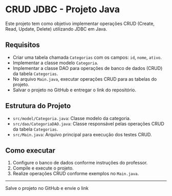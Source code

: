 # CRUD JDBC - Projeto Java

Este projeto tem como objetivo implementar operações CRUD (Create, Read, Update, Delete) utilizando JDBC em Java.

## Requisitos

- Criar uma tabela chamada `Categorias` com os campos: `id`, `nome`, `ativo`.
- Implementar a classe modelo `Categoria`.
- Implementar a classe DAO para operações de banco de dados (CRUD) da tabela `Categorias`.
- No arquivo `Main.java`, executar operações CRUD para as tabelas do projeto.
- Salvar o projeto no GitHub e entregar o link do repositório.

## Estrutura do Projeto

- `src/model/Categoria.java`: Classe modelo da categoria.
- `src/dao/CategoriaDAO.java`: Classe responsável pelas operações CRUD da tabela `Categorias`.
- `src/Main.java`: Arquivo principal para execução dos testes CRUD.

## Como executar

1. Configure o banco de dados conforme instruções do professor.
2. Compile e execute o projeto.
3. Realize operações CRUD conforme exemplos no `Main.java`.

---
Salve o projeto no GitHub e envie o link